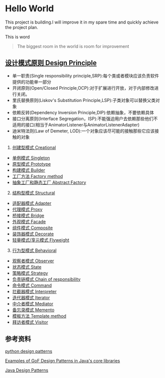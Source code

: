Hello World
===
This project is building.I will improve it in my spare time and quickly achieve the project plan.

This is word
>The biggest room in the world is room for improvement

<!-- ![](/art/WX20180802-234453@2x.png) -->


## [设计模式原则 Design Principle](#DesignPrinciple)

- 单一职责(Single responsibility principle,SRP):每个类或者模块应该负责软件提供的功能单一部分
- 开闭原则(Open/Closed Principle,OCP):对于扩展进行开放，对于内部修改进行关闭。
- 里氏替换原则(Liskov's Substitution Principle,LSP):子类对象可以替换父类对象
- 依赖反转(Dependency Inversion Principle,DIP):依赖抽象，不要依赖具体
- 接口分离原则(Interface Segregation，ISP):不能强迫用户去依赖那些他们不适用的接口(相当于AnimatorListener与AnimatorListenerAdapter)
- 迪米特法则(Law of  Demeter, LOD):一个对象应该尽可能的接触那些它应该接触的对象

1. [创建型模式 Creational](design-patterns/src/main/java/creational/README.md)

- [单例模式 Singleton](design-patterns/src/main/java/creational/README.md#Singleton)
- [原型模式 Prototype](design-patterns/src/main/java/creational/README.md#Prototype)
- [构建模式 Builder](design-patterns/src/main/java/creational/README.md#Builder)
- [工厂方法 Factory method](design-patterns/src/main/java/creational/README.md#FactoryMethod)
- [抽象工厂和静态工厂 Abstract Factory](design-patterns/src/main/java/creational/README.md#AbstractFactory)

2. [结构型模式 Structural](design-patterns/src/main/java/structural/README.md)

- [适配器模式 Adapter](design-patterns/src/main/java/structural/README.md#Adapter)
- [代理模式 Proxy](design-patterns/src/main/java/structural/README.md#Proxy)
- [桥接模式 Bridge](design-patterns/src/main/java/structural/README.md#Bridge)
- [外观模式 Facade](design-patterns/src/main/java/structural/README.md#Facade)
- [组件模式 Composite](design-patterns/src/main/java/structural/README.md#Composite)
- [装饰器模式 Decorate](design-patterns/src/main/java/structural/README.md#Decorate)
- [轻量模式/享元模式 Flyweight](design-patterns/src/main/java/structural/README.md#Flyweight)

3. [行为型模式 Behavioral](design-patterns/src/main/java/behavioral/README.md)

- [观察者模式 Observer](design-patterns/src/main/java/behavioral/README.md#Observer)
- [状态模式 State](design-patterns/src/main/java/behavioral/README.md#State)
- [策略模式 Strategy](design-patterns/src/main/java/behavioral/README.md#Strategy)
- [负责链模式 Chain of responsibility](design-patterns/src/main/java/behavioral/README.md#ChainOfResponsibility)
- [命令模式 Command](design-patterns/src/main/java/behavioral/README.md#Command)
- [拦截器模式 Interpreter](design-patterns/src/main/java/behavioral/README.md#Interpreter)
- [迭代器模式 Iterator](design-patterns/src/main/java/behavioral/README.md#Iterator)
- [中介者模式 Mediator](design-patterns/src/main/java/behavioral/README.md#Mediator)
- [备忘录模式 Memento](design-patterns/src/main/java/behavioral/README.md#Memento)
- [模板方法 Template method](design-patterns/src/main/java/behavioral/README.md#TemplateMethod)
- [拜访者模式 Visitor](design-patterns/src/main/java/behavioral/README.md#Visitor)


## 参考资料

[python design patterns](https://refactoringguru.cn/design-patterns/python)

[Examples of GoF Design Patterns in Java's core libraries](https://stackoverflow.com/questions/1673841/examples-of-gof-design-patterns-in-javas-core-libraries)

[Java Design Patterns](http://java-design-patterns.com/patterns/)



























